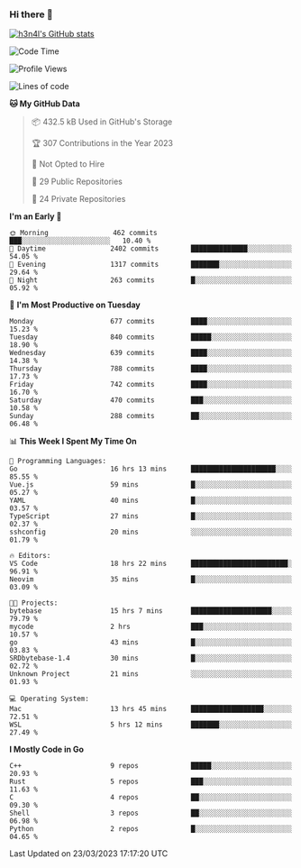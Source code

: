 ### Hi there 👋

[![h3n4l's GitHub stats](https://github-readme-stats.vercel.app/api?username=h3n4l&count_private=true&show_icons=true&theme=radical)](https://github.com/h3n4l/github-readme-stats)

<!--START_SECTION:waka-->
![Code Time](http://img.shields.io/badge/Code%20Time-1%2C064%20hrs%208%20mins-blue)

![Profile Views](http://img.shields.io/badge/Profile%20Views-0-blue)

![Lines of code](https://img.shields.io/badge/From%20Hello%20World%20I%27ve%20Written-2.7%20million%20lines%20of%20code-blue)

**🐱 My GitHub Data** 

> 📦 432.5 kB Used in GitHub's Storage 
 > 
> 🏆 307 Contributions in the Year 2023
 > 
> 🚫 Not Opted to Hire
 > 
> 📜 29 Public Repositories 
 > 
> 🔑 24 Private Repositories 
 > 
**I'm an Early 🐤** 

```text
🌞 Morning                462 commits         ███░░░░░░░░░░░░░░░░░░░░░░   10.40 % 
🌆 Daytime                2402 commits        ██████████████░░░░░░░░░░░   54.05 % 
🌃 Evening                1317 commits        ███████░░░░░░░░░░░░░░░░░░   29.64 % 
🌙 Night                  263 commits         █░░░░░░░░░░░░░░░░░░░░░░░░   05.92 % 
```
📅 **I'm Most Productive on Tuesday** 

```text
Monday                   677 commits         ████░░░░░░░░░░░░░░░░░░░░░   15.23 % 
Tuesday                  840 commits         █████░░░░░░░░░░░░░░░░░░░░   18.90 % 
Wednesday                639 commits         ████░░░░░░░░░░░░░░░░░░░░░   14.38 % 
Thursday                 788 commits         ████░░░░░░░░░░░░░░░░░░░░░   17.73 % 
Friday                   742 commits         ████░░░░░░░░░░░░░░░░░░░░░   16.70 % 
Saturday                 470 commits         ███░░░░░░░░░░░░░░░░░░░░░░   10.58 % 
Sunday                   288 commits         ██░░░░░░░░░░░░░░░░░░░░░░░   06.48 % 
```


📊 **This Week I Spent My Time On** 

```text
💬 Programming Languages: 
Go                       16 hrs 13 mins      █████████████████████░░░░   85.55 % 
Vue.js                   59 mins             █░░░░░░░░░░░░░░░░░░░░░░░░   05.27 % 
YAML                     40 mins             █░░░░░░░░░░░░░░░░░░░░░░░░   03.57 % 
TypeScript               27 mins             █░░░░░░░░░░░░░░░░░░░░░░░░   02.37 % 
sshconfig                20 mins             ░░░░░░░░░░░░░░░░░░░░░░░░░   01.79 % 

🔥 Editors: 
VS Code                  18 hrs 22 mins      ████████████████████████░   96.91 % 
Neovim                   35 mins             █░░░░░░░░░░░░░░░░░░░░░░░░   03.09 % 

🐱‍💻 Projects: 
bytebase                 15 hrs 7 mins       ████████████████████░░░░░   79.79 % 
mycode                   2 hrs               ███░░░░░░░░░░░░░░░░░░░░░░   10.57 % 
go                       43 mins             █░░░░░░░░░░░░░░░░░░░░░░░░   03.83 % 
SRDbytebase-1.4          30 mins             █░░░░░░░░░░░░░░░░░░░░░░░░   02.72 % 
Unknown Project          21 mins             ░░░░░░░░░░░░░░░░░░░░░░░░░   01.93 % 

💻 Operating System: 
Mac                      13 hrs 45 mins      ██████████████████░░░░░░░   72.51 % 
WSL                      5 hrs 12 mins       ███████░░░░░░░░░░░░░░░░░░   27.49 % 
```

**I Mostly Code in Go** 

```text
C++                      9 repos             █████░░░░░░░░░░░░░░░░░░░░   20.93 % 
Rust                     5 repos             ███░░░░░░░░░░░░░░░░░░░░░░   11.63 % 
C                        4 repos             ██░░░░░░░░░░░░░░░░░░░░░░░   09.30 % 
Shell                    3 repos             ██░░░░░░░░░░░░░░░░░░░░░░░   06.98 % 
Python                   2 repos             █░░░░░░░░░░░░░░░░░░░░░░░░   04.65 % 
```




 Last Updated on 23/03/2023 17:17:20 UTC
<!--END_SECTION:waka-->

